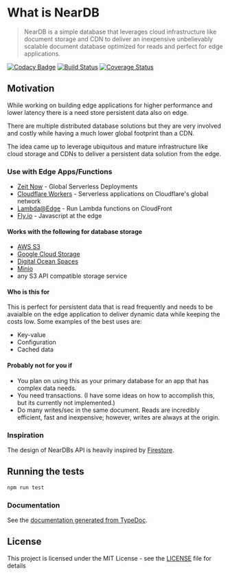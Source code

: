 # What is NearDB

> NearDB is a simple database that leverages cloud infrastructure like document storage and CDN to deliver an inexpensive unbelievably scalable document database optimized for reads and perfect for edge applications.

[![Codacy Badge](https://api.codacy.com/project/badge/Grade/9edcdbf53d47468e9917676d80277188)](https://www.codacy.com/app/leo/neardb?utm_source=github.com&amp;utm_medium=referral&amp;utm_content=leoafarias/neardb&amp;utm_campaign=Badge_Grade) [![Build Status](https://travis-ci.org/leoafarias/neardb.svg?branch=master)](https://travis-ci.org/leoafarias/neardb) [![Coverage Status](https://coveralls.io/repos/github/leoafarias/neardb/badge.svg?branch=master)](https://coveralls.io/github/leoafarias/neardb?branch=master)

## Motivation

While working on building edge applications for higher performance and lower latency there is a need store persistent data also on edge.

There are multiple distributed database solutions but they are very involved and costly while having a much lower global footprint than a CDN.

The idea came up to leverage ubiquitous and mature infrastructure like cloud storage and CDNs to deliver a persistent data solution from the edge.

### Use with Edge Apps/Functions

* [Zeit Now](https://zeit.co/now) - Global Serverless Deployments
* [Cloudflare Workers](https://www.cloudflare.com/products/cloudflare-workers/) - Serverless applications on Cloudflare's global network
* [Lambda@Edge](https://aws.amazon.com/lambda/edge/) - Run Lambda functions on CloudFront
* [Fly.io](https://fly.io) - Javascript at the edge

#### Works with the following for database storage

* [AWS S3](https://aws.amazon.com/s3/)
* [Google Cloud Storage](https://cloud.google.com/storage/)
* [Digital Ocean Spaces](https://www.digitalocean.com/products/spaces/)
* [Minio](https://www.minio.io/)
* any S3 API compatible storage service

#### Who is this for

This is perfect for persistent data that is read frequently and needs to be avaialble on the edge application to deliver dynamic data while keeping the costs low. Some examples of the best uses are:

* Key-value
* Configuration
* Cached data

#### Probably not for you if

* You plan on using this as your primary database for an app that has complex data needs. 
* You need transactions. \(I have some ideas on how to accomplish this, but its currently not implemented.\)
* Do many writes/sec in the same document. Reads are incredibly efficient, fast and inexpensive; however, writes are always at the origin.

### Inspiration

The design of NearDBs API is heavily inspired by [Firestore](https://firebase.google.com/docs/firestore/).

## Running the tests

```bash
npm run test
```

### Documentation

See the [documentation generated from TypeDoc](https://leoafarias.github.io/neardb/).

## License

This project is licensed under the MIT License - see the [LICENSE](https://github.com/leoafarias/neardb/tree/7e9dd64e576316dadfdec2ad51bd7d054ed598c7/LICENSE/README.md) file for details

